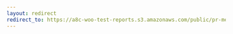 ```yaml
---
layout: redirect
redirect_to: https://a8c-woo-test-reports.s3.amazonaws.com/public/pr-merge/44152/e2e/index.html
---
```


